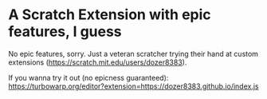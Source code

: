 # A Scratch Extension with epic features, I guess
No epic features, sorry.
Just a veteran scratcher trying their hand at custom extensions (https://scratch.mit.edu/users/dozer8383).

If you wanna try it out (no epicness guaranteed): https://turbowarp.org/editor?extension=https://dozer8383.github.io/index.js
